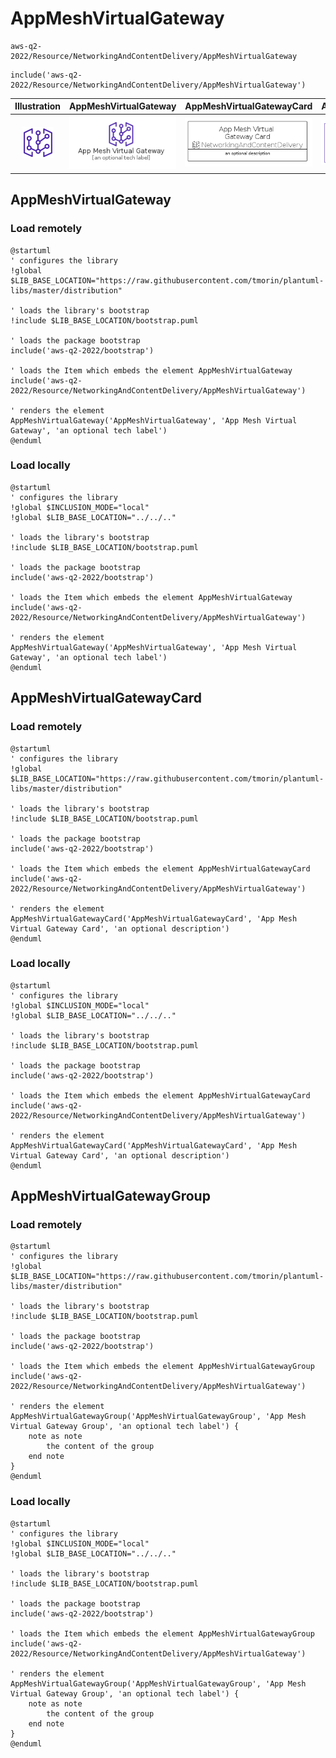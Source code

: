 # AppMeshVirtualGateway


```text
aws-q2-2022/Resource/NetworkingAndContentDelivery/AppMeshVirtualGateway
```

```text
include('aws-q2-2022/Resource/NetworkingAndContentDelivery/AppMeshVirtualGateway')
```



| Illustration | AppMeshVirtualGateway | AppMeshVirtualGatewayCard | AppMeshVirtualGatewayGroup |
| :---: | :---: | :---: | :---: |
| ![illustration for Illustration](../../../aws-q2-2022/Resource/NetworkingAndContentDelivery/AppMeshVirtualGateway.png) | ![illustration for AppMeshVirtualGateway](../../../aws-q2-2022/Resource/NetworkingAndContentDelivery/AppMeshVirtualGateway.Local.png) | ![illustration for AppMeshVirtualGatewayCard](../../../aws-q2-2022/Resource/NetworkingAndContentDelivery/AppMeshVirtualGatewayCard.Local.png) | ![illustration for AppMeshVirtualGatewayGroup](../../../aws-q2-2022/Resource/NetworkingAndContentDelivery/AppMeshVirtualGatewayGroup.Local.png) |




## AppMeshVirtualGateway

### Load remotely
```plantuml
@startuml
' configures the library
!global $LIB_BASE_LOCATION="https://raw.githubusercontent.com/tmorin/plantuml-libs/master/distribution"

' loads the library's bootstrap
!include $LIB_BASE_LOCATION/bootstrap.puml

' loads the package bootstrap
include('aws-q2-2022/bootstrap')

' loads the Item which embeds the element AppMeshVirtualGateway
include('aws-q2-2022/Resource/NetworkingAndContentDelivery/AppMeshVirtualGateway')

' renders the element
AppMeshVirtualGateway('AppMeshVirtualGateway', 'App Mesh Virtual Gateway', 'an optional tech label')
@enduml
```

### Load locally
```plantuml
@startuml
' configures the library
!global $INCLUSION_MODE="local"
!global $LIB_BASE_LOCATION="../../.."

' loads the library's bootstrap
!include $LIB_BASE_LOCATION/bootstrap.puml

' loads the package bootstrap
include('aws-q2-2022/bootstrap')

' loads the Item which embeds the element AppMeshVirtualGateway
include('aws-q2-2022/Resource/NetworkingAndContentDelivery/AppMeshVirtualGateway')

' renders the element
AppMeshVirtualGateway('AppMeshVirtualGateway', 'App Mesh Virtual Gateway', 'an optional tech label')
@enduml
```

## AppMeshVirtualGatewayCard

### Load remotely
```plantuml
@startuml
' configures the library
!global $LIB_BASE_LOCATION="https://raw.githubusercontent.com/tmorin/plantuml-libs/master/distribution"

' loads the library's bootstrap
!include $LIB_BASE_LOCATION/bootstrap.puml

' loads the package bootstrap
include('aws-q2-2022/bootstrap')

' loads the Item which embeds the element AppMeshVirtualGatewayCard
include('aws-q2-2022/Resource/NetworkingAndContentDelivery/AppMeshVirtualGateway')

' renders the element
AppMeshVirtualGatewayCard('AppMeshVirtualGatewayCard', 'App Mesh Virtual Gateway Card', 'an optional description')
@enduml
```

### Load locally
```plantuml
@startuml
' configures the library
!global $INCLUSION_MODE="local"
!global $LIB_BASE_LOCATION="../../.."

' loads the library's bootstrap
!include $LIB_BASE_LOCATION/bootstrap.puml

' loads the package bootstrap
include('aws-q2-2022/bootstrap')

' loads the Item which embeds the element AppMeshVirtualGatewayCard
include('aws-q2-2022/Resource/NetworkingAndContentDelivery/AppMeshVirtualGateway')

' renders the element
AppMeshVirtualGatewayCard('AppMeshVirtualGatewayCard', 'App Mesh Virtual Gateway Card', 'an optional description')
@enduml
```

## AppMeshVirtualGatewayGroup

### Load remotely
```plantuml
@startuml
' configures the library
!global $LIB_BASE_LOCATION="https://raw.githubusercontent.com/tmorin/plantuml-libs/master/distribution"

' loads the library's bootstrap
!include $LIB_BASE_LOCATION/bootstrap.puml

' loads the package bootstrap
include('aws-q2-2022/bootstrap')

' loads the Item which embeds the element AppMeshVirtualGatewayGroup
include('aws-q2-2022/Resource/NetworkingAndContentDelivery/AppMeshVirtualGateway')

' renders the element
AppMeshVirtualGatewayGroup('AppMeshVirtualGatewayGroup', 'App Mesh Virtual Gateway Group', 'an optional tech label') {
    note as note
        the content of the group
    end note
}
@enduml
```

### Load locally
```plantuml
@startuml
' configures the library
!global $INCLUSION_MODE="local"
!global $LIB_BASE_LOCATION="../../.."

' loads the library's bootstrap
!include $LIB_BASE_LOCATION/bootstrap.puml

' loads the package bootstrap
include('aws-q2-2022/bootstrap')

' loads the Item which embeds the element AppMeshVirtualGatewayGroup
include('aws-q2-2022/Resource/NetworkingAndContentDelivery/AppMeshVirtualGateway')

' renders the element
AppMeshVirtualGatewayGroup('AppMeshVirtualGatewayGroup', 'App Mesh Virtual Gateway Group', 'an optional tech label') {
    note as note
        the content of the group
    end note
}
@enduml
```

